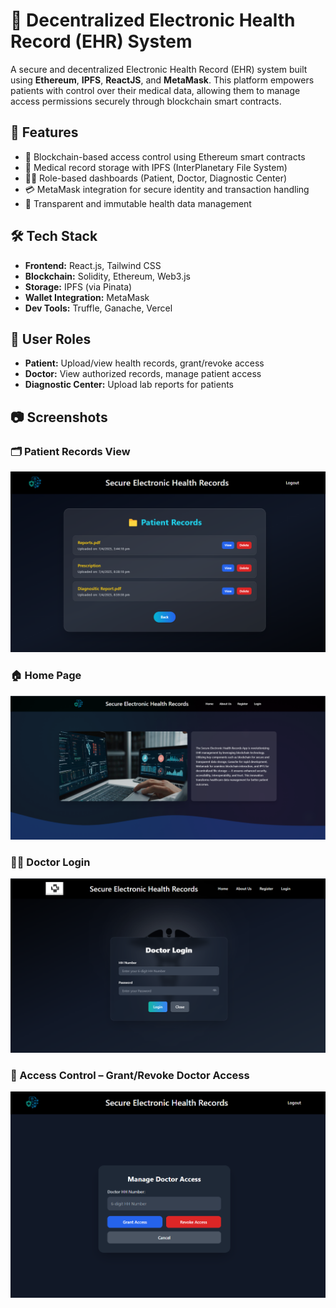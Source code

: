 # 🏥 Decentralized Electronic Health Record (EHR) System

A secure and decentralized Electronic Health Record (EHR) system built using **Ethereum**, **IPFS**, **ReactJS**, and **MetaMask**. This platform empowers patients with control over their medical data, allowing them to manage access permissions securely through blockchain smart contracts.


## 📌 Features
- 🔐 Blockchain-based access control using Ethereum smart contracts
- 📁 Medical record storage with IPFS (InterPlanetary File System)
- 👨‍⚕️ Role-based dashboards (Patient, Doctor, Diagnostic Center)
- 💳 MetaMask integration for secure identity and transaction handling
- 📜 Transparent and immutable health data management

## 🛠️ Tech Stack
- **Frontend:** React.js, Tailwind CSS
- **Blockchain:** Solidity, Ethereum, Web3.js
- **Storage:** IPFS (via Pinata)
- **Wallet Integration:** MetaMask
- **Dev Tools:** Truffle, Ganache, Vercel

## 👥 User Roles
- **Patient:** Upload/view health records, grant/revoke access
- **Doctor:** View authorized records, manage patient access
- **Diagnostic Center:** Upload lab reports for patients

## 📷 Screenshots

### 🗂️ Patient Records View
![Patient Records](./patient-records.png)

### 🏠 Home Page
![Home Page](./Home.png)

### 👨‍⚕️ Doctor Login
![Doctor Login](./doctor-login.png)

### 🔐 Access Control – Grant/Revoke Doctor Access
![Access Control](./access-control.png)





